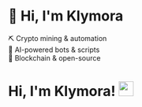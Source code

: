 # 🚀 Hi, I'm Klymora  
⛏️ Crypto mining & automation  
🤖 AI-powered bots & scripts  
💾 Blockchain & open-source  

# Hi, I'm Klymora! <img src="https://media.giphy.com/media/hvRJCLFzcasrR4ia7z/giphy.gif" width="30px">
